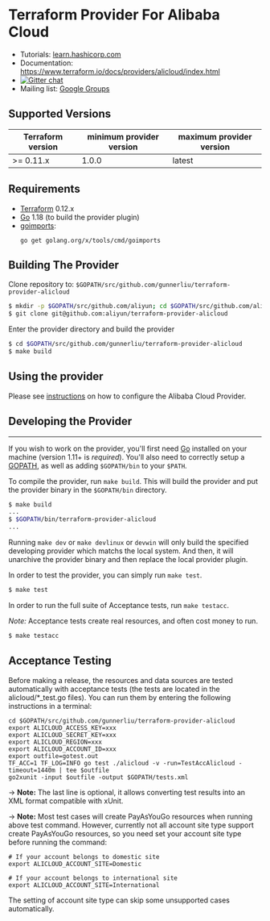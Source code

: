 Terraform Provider For Alibaba Cloud
==================

- Tutorials: [learn.hashicorp.com](https://learn.hashicorp.com/terraform?track=getting-started#getting-started)
- Documentation: https://www.terraform.io/docs/providers/alicloud/index.html
- [![Gitter chat](https://badges.gitter.im/hashicorp-terraform/Lobby.png)](https://gitter.im/hashicorp-terraform/Lobby)
- Mailing list: [Google Groups](http://groups.google.com/group/terraform-tool)

Supported Versions
------------------

| Terraform version | minimum provider version |maximum provider version
| ---- | ---- | ----| 
| >= 0.11.x	| 1.0.0	| latest |

Requirements
------------

-	[Terraform](https://www.terraform.io/downloads.html) 0.12.x
-	[Go](https://golang.org/doc/install) 1.18 (to build the provider plugin)
-   [goimports](https://godoc.org/golang.org/x/tools/cmd/goimports):
    ```
    go get golang.org/x/tools/cmd/goimports
    ```

Building The Provider
---------------------

Clone repository to: `$GOPATH/src/github.com/gunnerliu/terraform-provider-alicloud`

```sh
$ mkdir -p $GOPATH/src/github.com/aliyun; cd $GOPATH/src/github.com/aliyun
$ git clone git@github.com:aliyun/terraform-provider-alicloud
```

Enter the provider directory and build the provider

```sh
$ cd $GOPATH/src/github.com/gunnerliu/terraform-provider-alicloud
$ make build
```

Using the provider
----------------------
Please see [instructions](https://registry.terraform.io/providers/aliyun/alicloud/latest/docs#authentication) on how to configure the Alibaba Cloud Provider.


## Developing the Provider
---------------------------

If you wish to work on the provider, you'll first need [Go](http://www.golang.org) installed on your machine (version 1.11+ is *required*). You'll also need to correctly setup a [GOPATH](http://golang.org/doc/code.html#GOPATH), as well as adding `$GOPATH/bin` to your `$PATH`.

To compile the provider, run `make build`. This will build the provider and put the provider binary in the `$GOPATH/bin` directory.

```sh
$ make build
...
$ $GOPATH/bin/terraform-provider-alicloud
...
```

Running `make dev` or `make devlinux` or `devwin` will only build the specified developing provider which matchs the local system.
And then, it will unarchive the provider binary and then replace the local provider plugin.

In order to test the provider, you can simply run `make test`.

```sh
$ make test
```

In order to run the full suite of Acceptance tests, run `make testacc`.

*Note:* Acceptance tests create real resources, and often cost money to run.

```sh
$ make testacc
```

## Acceptance Testing
Before making a release, the resources and data sources are tested automatically with acceptance tests (the tests are located in the alicloud/*_test.go files).
You can run them by entering the following instructions in a terminal:
```
cd $GOPATH/src/github.com/gunnerliu/terraform-provider-alicloud
export ALICLOUD_ACCESS_KEY=xxx
export ALICLOUD_SECRET_KEY=xxx
export ALICLOUD_REGION=xxx
export ALICLOUD_ACCOUNT_ID=xxx
export outfile=gotest.out
TF_ACC=1 TF_LOG=INFO go test ./alicloud -v -run=TestAccAlicloud -timeout=1440m | tee $outfile
go2xunit -input $outfile -output $GOPATH/tests.xml
```

-> **Note:** The last line is optional, it allows converting test results into an XML format compatible with xUnit.


-> **Note:** Most test cases will create PayAsYouGo resources when running above test command. However, currently not all
 account site type support create PayAsYouGo resources, so you need set your account site type before running the command:
```
# If your account belongs to domestic site
export ALICLOUD_ACCOUNT_SITE=Domestic

# If your account belongs to international site
export ALICLOUD_ACCOUNT_SITE=International
```
The setting of account site type can skip some unsupported cases automatically.
